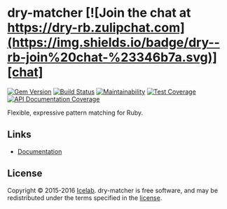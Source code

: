 [gitter]: https://gitter.im/dry-rb/chat
[gem]: https://rubygems.org/gems/dry-matcher
[travis]: https://travis-ci.com/dry-rb/dry-matcher
[chat]: https://dry-rb.zulipchat.com
[inch]: http://inch-ci.org/github/dry-rb/dry-matcher
[codeclimate]: https://codeclimate.com/github/dry-rb/dry-matcher/maintainability
[coverage]: https://codeclimate.com/github/dry-rb/dry-matcher/test_coverage

# dry-matcher [![Join the chat at https://dry-rb.zulipchat.com](https://img.shields.io/badge/dry--rb-join%20chat-%23346b7a.svg)][chat]

[![Gem Version](https://img.shields.io/gem/v/dry-matcher.svg)][gem]
[![Build Status](https://img.shields.io/travis/dry-rb/dry-matcher.svg)][travis]
[![Maintainability](https://api.codeclimate.com/v1/badges/6765625216f301c617eb/maintainability)](codeclimate)
[![Test Coverage](https://api.codeclimate.com/v1/badges/6765625216f301c617eb/test_coverage)](coverage)
[![API Documentation Coverage](http://inch-ci.org/github/dry-rb/dry-matcher.svg)][inch]

Flexible, expressive pattern matching for Ruby.

## Links

- [Documentation](http://dry-rb.org/gems/dry-matcher)

## License

Copyright © 2015-2016 [Icelab](http://icelab.com.au/). dry-matcher is free software, and may be redistributed under the terms specified in the [license](LICENSE.md).
